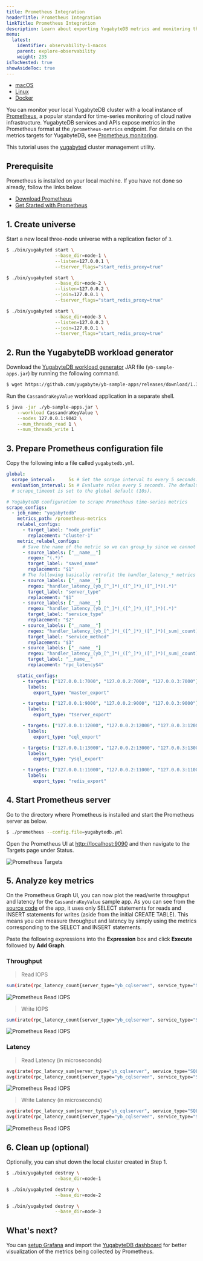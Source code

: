 ```yaml
---
title: Prometheus Integration
headerTitle: Prometheus Integration
linkTitle: Prometheus Integration
description: Learn about exporting YugabyteDB metrics and monitoring the cluster with Prometheus.
menu:
  latest:
    identifier: observability-1-macos
    parent: explore-observability
    weight: 235
isTocNested: true
showAsideToc: true
---
```


 <ul class="nav nav-tabs-alt nav-tabs-yb">

  <li >
    <a href="../macos/" class="nav-link active">
      <i class="fab fa-apple" aria-hidden="true"></i>
      macOS
    </a>
  </li>

  <li >
    <a href="../linux/" class="nav-link">
      <i class="fab fa-linux" aria-hidden="true"></i>
      Linux
    </a>
  </li>

  <li >
    <a href="../docker/" class="nav-link">
      <i class="fab fa-docker" aria-hidden="true"></i>
      Docker
    </a>
  </li>
<!--
  <li >
    <a href="../kubernetes/" class="nav-link">
      <i class="fas fa-cubes" aria-hidden="true"></i>
      Kubernetes
    </a>
  </li>
-->
</ul>

You can monitor your local YugabyteDB cluster with a local instance of [Prometheus](https://prometheus.io/), a popular standard for time-series monitoring of cloud native infrastructure. YugabyteDB services and APIs expose metrics in the Prometheus format at the `/prometheus-metrics` endpoint. For details on the metrics targets for YugabyteDB, see [Prometheus monitoring](../../../../reference/configuration/default-ports/#prometheus-monitoring).

This tutorial uses the [yugabyted](../../../../reference/configuration/yugabyted/) cluster management utility.

## Prerequisite

Prometheus is installed on your local machine. If you have not done so already, follow the links below.

- [Download Prometheus](https://prometheus.io/download/)
- [Get Started with Prometheus](https://prometheus.io/docs/prometheus/latest/getting_started/)

## 1. Create universe

Start a new local three-node universe with a replication factor of `3`.

```sh
$ ./bin/yugabyted start \
                  --base_dir=node-1 \
                  --listen=127.0.0.1 \
                  --tserver_flags="start_redis_proxy=true"
```

```sh
$ ./bin/yugabyted start \
                  --base_dir=node-2 \
                  --listen=127.0.0.2 \
                  --join=127.0.0.1 \
                  --tserver_flags="start_redis_proxy=true"
```

```sh
$ ./bin/yugabyted start \
                  --base_dir=node-3 \
                  --listen=127.0.0.3 \
                  --join=127.0.0.1 \
                  --tserver_flags="start_redis_proxy=true"
```

## 2. Run the YugabyteDB workload generator

Download the [YugabyteDB workload generator](https://github.com/yugabyte/yb-sample-apps) JAR file (`yb-sample-apps.jar`) by running the following command.

```sh
$ wget https://github.com/yugabyte/yb-sample-apps/releases/download/1.3.9/yb-sample-apps.jar?raw=true -O yb-sample-apps.jar
```

Run the `CassandraKeyValue` workload application in a separate shell.

```sh
$ java -jar ./yb-sample-apps.jar \
    --workload CassandraKeyValue \
    --nodes 127.0.0.1:9042 \
    --num_threads_read 1 \
    --num_threads_write 1
```

## 3. Prepare Prometheus configuration file

Copy the following into a file called `yugabytedb.yml`.

```yaml
global:
  scrape_interval:     5s # Set the scrape interval to every 5 seconds. Default is every 1 minute.
  evaluation_interval: 5s # Evaluate rules every 5 seconds. The default is every 1 minute.
  # scrape_timeout is set to the global default (10s).

# YugabyteDB configuration to scrape Prometheus time-series metrics
scrape_configs:
  - job_name: "yugabytedb"
    metrics_path: /prometheus-metrics
    relabel_configs:
      - target_label: "node_prefix"
        replacement: "cluster-1"
    metric_relabel_configs:
      # Save the name of the metric so we can group_by since we cannot by __name__ directly...
      - source_labels: ["__name__"]
        regex: "(.*)"
        target_label: "saved_name"
        replacement: "$1"
      # The following basically retrofit the handler_latency_* metrics to label format.
      - source_labels: ["__name__"]
        regex: "handler_latency_(yb_[^_]*)_([^_]*)_([^_]*)(.*)"
        target_label: "server_type"
        replacement: "$1"
      - source_labels: ["__name__"]
        regex: "handler_latency_(yb_[^_]*)_([^_]*)_([^_]*)(.*)"
        target_label: "service_type"
        replacement: "$2"
      - source_labels: ["__name__"]
        regex: "handler_latency_(yb_[^_]*)_([^_]*)_([^_]*)(_sum|_count)?"
        target_label: "service_method"
        replacement: "$3"
      - source_labels: ["__name__"]
        regex: "handler_latency_(yb_[^_]*)_([^_]*)_([^_]*)(_sum|_count)?"
        target_label: "__name__"
        replacement: "rpc_latency$4"

    static_configs:
      - targets: ["127.0.0.1:7000", "127.0.0.2:7000", "127.0.0.3:7000"]
        labels:
          export_type: "master_export"

      - targets: ["127.0.0.1:9000", "127.0.0.2:9000", "127.0.0.3:9000"]
        labels:
          export_type: "tserver_export"

      - targets: ["127.0.0.1:12000", "127.0.0.2:12000", "127.0.0.3:12000"]
        labels:
          export_type: "cql_export"

      - targets: ["127.0.0.1:13000", "127.0.0.2:13000", "127.0.0.3:13000"]
        labels:
          export_type: "ysql_export"

      - targets: ["127.0.0.1:11000", "127.0.0.2:11000", "127.0.0.3:11000"]
        labels:
          export_type: "redis_export"
```

## 4. Start Prometheus server

Go to the directory where Prometheus is installed and start the Prometheus server as below.

```sh
$ ./prometheus --config.file=yugabytedb.yml
```

Open the Prometheus UI at <http://localhost:9090> and then navigate to the Targets page under Status.

![Prometheus Targets](/images/ce/prom-targets.png)

## 5. Analyze key metrics

On the Prometheus Graph UI, you can now plot the read/write throughput and latency for the `CassandraKeyValue` sample app. As you can see from the [source code](https://github.com/yugabyte/yugabyte-db/blob/master/java/yb-loadtester/src/main/java/com/yugabyte/sample/apps/CassandraKeyValue.java) of the app, it uses only SELECT statements for reads and INSERT statements for writes (aside from the initial CREATE TABLE). This means you can measure throughput and latency by simply using the metrics corresponding to the SELECT and INSERT statements.

Paste the following expressions into the **Expression** box and click **Execute** followed by **Add Graph**.

### Throughput

> Read IOPS

```sh
sum(irate(rpc_latency_count{server_type="yb_cqlserver", service_type="SQLProcessor", service_method="SelectStmt"}[1m]))
```

![Prometheus Read IOPS](/images/ce/prom-read-iops.png)

> Write IOPS

```sh
sum(irate(rpc_latency_count{server_type="yb_cqlserver", service_type="SQLProcessor", service_method="InsertStmt"}[1m]))
```

![Prometheus Read IOPS](/images/ce/prom-write-iops.png)

### Latency

> Read Latency (in microseconds)

```sh
avg(irate(rpc_latency_sum{server_type="yb_cqlserver", service_type="SQLProcessor", service_method="SelectStmt"}[1m])) /
avg(irate(rpc_latency_count{server_type="yb_cqlserver", service_type="SQLProcessor", service_method="SelectStmt"}[1m]))
```

![Prometheus Read IOPS](/images/ce/prom-read-latency.png)

> Write Latency (in microseconds)

```sh
avg(irate(rpc_latency_sum{server_type="yb_cqlserver", service_type="SQLProcessor", service_method="InsertStmt"}[1m])) /
avg(irate(rpc_latency_count{server_type="yb_cqlserver", service_type="SQLProcessor", service_method="InsertStmt"}[1m]))
```

![Prometheus Read IOPS](/images/ce/prom-write-latency.png)

## 6. Clean up (optional)

Optionally, you can shut down the local cluster created in Step 1.

```sh
$ ./bin/yugabyted destroy \
                  --base_dir=node-1
```

```sh
$ ./bin/yugabyted destroy \
                  --base_dir=node-2
```

```sh
$ ./bin/yugabyted destroy \
                  --base_dir=node-3
```

## What's next?

You can [setup Grafana](https://prometheus.io/docs/visualization/grafana/) and import the [YugabyteDB dashboard](https://grafana.com/grafana/dashboards/12620 "YugabyteDB dashboard on grafana.com") for better visualization of the metrics being collected by Prometheus.
